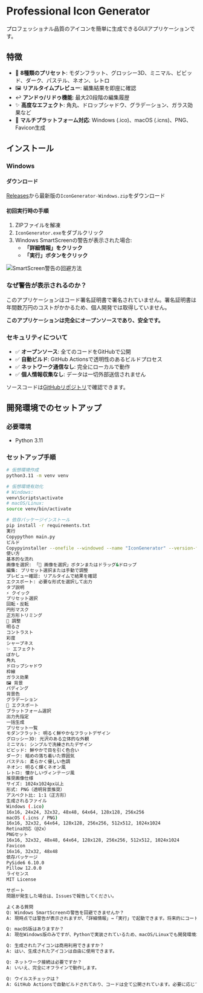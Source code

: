 # Professional Icon Generator

プロフェッショナル品質のアイコンを簡単に生成できるGUIアプリケーションです。

## 特徴

- 🎨 **8種類のプリセット**: モダンフラット、グロッシー3D、ミニマル、ビビッド、ダーク、パステル、ネオン、レトロ
- 🖼️ **リアルタイムプレビュー**: 編集結果を即座に確認
- ↩️ **アンドゥ/リドゥ機能**: 最大20段階の編集履歴
- ✨ **高度なエフェクト**: 角丸、ドロップシャドウ、グラデーション、ガラス効果など
- 💾 **マルチプラットフォーム対応**: Windows (.ico)、macOS (.icns)、PNG、Favicon生成

## インストール

### Windows

#### ダウンロード
[Releases](https://github.com/yourusername/yourrepo/releases)から最新版の`IconGenerator-Windows.zip`をダウンロード

#### 初回実行時の手順

1. ZIPファイルを解凍
2. `IconGenerator.exe`をダブルクリック
3. Windows SmartScreenの警告が表示された場合:
   - **「詳細情報」をクリック**
   - **「実行」ボタンをクリック**

![SmartScreen警告の回避方法](docs/smartscreen-guide.png)

### なぜ警告が表示されるのか？

このアプリケーションはコード署名証明書で署名されていません。署名証明書は年間数万円のコストがかかるため、個人開発では取得していません。

**このアプリケーションは完全にオープンソースであり、安全です。**

### セキュリティについて

- ✅ **オープンソース**: 全てのコードをGitHubで公開
- ✅ **自動ビルド**: GitHub Actionsで透明性のあるビルドプロセス
- ✅ **ネットワーク通信なし**: 完全にローカルで動作
- ✅ **個人情報収集なし**: データは一切外部送信されません

ソースコードは[GitHubリポジトリ](https://github.com/yourusername/yourrepo)で確認できます。

## 開発環境でのセットアップ

### 必要環境
- Python 3.11

### セットアップ手順

```bash
# 仮想環境作成
python3.11 -m venv venv

# 仮想環境有効化
# Windows:
venv\Scripts\activate
# macOS/Linux:
source venv/bin/activate

# 依存パッケージインストール
pip install -r requirements.txt
実行
Copypython main.py
ビルド
Copypyinstaller --onefile --windowed --name "IconGenerator" --version-file=version_info.txt main.py
使い方
基本的な流れ
画像を選択: 「📁 画像を選択」ボタンまたはドラッグ&ドロップ
編集: プリセット選択または手動で調整
プレビュー確認: リアルタイムで結果を確認
エクスポート: 必要な形式を選択して出力
タブ説明
⚡ クイック
プリセット選択
回転・反転
円形マスク
正方形トリミング
🎨 調整
明るさ
コントラスト
彩度
シャープネス
✨ エフェクト
ぼかし
角丸
ドロップシャドウ
枠線
ガラス効果
🖼️ 背景
パディング
背景色
グラデーション
💾 エクスポート
プラットフォーム選択
出力先指定
一括生成
プリセット一覧
モダンフラット: 明るく鮮やかなフラットデザイン
グロッシー3D: 光沢のある立体的な外観
ミニマル: シンプルで洗練されたデザイン
ビビッド: 鮮やかで目を引く色合い
ダーク: 暗めの落ち着いた雰囲気
パステル: 柔らかく優しい色調
ネオン: 明るく輝くネオン風
レトロ: 懐かしいヴィンテージ風
推奨画像仕様
サイズ: 1024x1024px以上
形式: PNG（透明背景推奨）
アスペクト比: 1:1（正方形）
生成されるファイル
Windows (.ico)
16x16, 24x24, 32x32, 48x48, 64x64, 128x128, 256x256
macOS (.icns / PNG)
16x16, 32x32, 64x64, 128x128, 256x256, 512x512, 1024x1024
Retina対応（@2x）
PNGセット
16x16, 32x32, 48x48, 64x64, 128x128, 256x256, 512x512, 1024x1024
Favicon
16x16, 32x32, 48x48
依存パッケージ
PySide6 6.10.0
Pillow 12.0.0
ライセンス
MIT License

サポート
問題が発生した場合は、Issuesで報告してください。

よくある質問
Q: Windows SmartScreenの警告を回避できませんか？
A: 現時点では警告が表示されますが、「詳細情報」→「実行」で起動できます。将来的にコード署名証明書の取得を検討しています。

Q: macOS版はありますか？
A: 現在Windows版のみですが、Pythonで実装されているため、macOS/Linuxでも開発環境から実行可能です。

Q: 生成されたアイコンは商用利用できますか？
A: はい、生成されたアイコンは自由に使用できます。

Q: ネットワーク接続は必要ですか？
A: いいえ、完全にオフラインで動作します。

Q: ウイルスチェックは？
A: GitHub Actionsで自動ビルドされており、コードは全て公開されています。必要に応じてVirusTotalなどでスキャンしてください。
